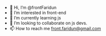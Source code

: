 - 👋 Hi, I’m @frontFaridun
- 👀 I’m interested in front-end
- 🌱 I’m currently learning js
- 💞️ I’m looking to collaborate on js devs.
- 📫 How to reach me front.faridun@gmail.com

<!---
frontFaridun/frontFaridun is a ✨ special ✨ repository because its `README.md` (this file) appears on your GitHub profile.
You can click the Preview link to take a look at your changes.
--->
